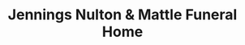 ---
title: "Jennings Nulton & Mattle Funeral Home"
url: /penfield/jennings-nulton-und-mattle-funeral-home/
shop: Bestattungen
---